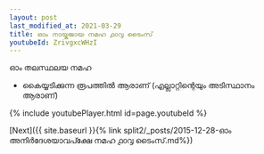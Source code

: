 ```yaml
---
layout: post
last_modified_at: 2021-03-29
title: ഓം നായ്കജായ നമഹ ൧൦൮ ടൈംസ്
youtubeId: ZrivgxcWHzI
---
```

 
 
 ഓം തലസ്ഥലയ നമഹ 
 
 -  കൈയ്യടിക്കുന്ന രൂപത്തിൽ ആരാണ് (എല്ലാറ്റിന്റെയും അടിസ്ഥാനം ആരാണ്) 
 
  
 
  
 
 
 
 
 
 


{% include youtubePlayer.html id=page.youtubeId %}
 
[Next]({{ site.baseurl }}{% link  split2/_posts/2015-12-28-ഓം അനിർദേശയാവപ്ക്ഷേ നമഹ ൧൦൮ ടൈംസ്.md%})
 
